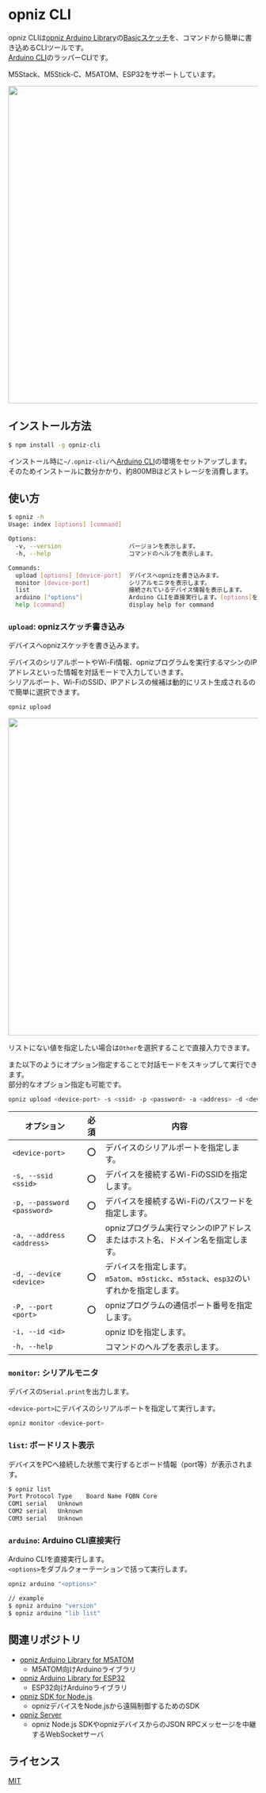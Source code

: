 # opniz CLI

opniz CLIは[opniz Arduino Library](https://github.com/miso-develop/opniz-arduino-m5atom)の[Basicスケッチ](https://github.com/miso-develop/opniz-arduino-m5atom/blob/main/examples/Basic/Basic.ino)を、コマンドから簡単に書き込めるCLIツールです。  
[Arduino CLI](https://github.com/arduino/arduino-cli)のラッパーCLIです。  

M5Stack、M5Stick-C、M5ATOM、ESP32をサポートしています。  

<img src="https://user-images.githubusercontent.com/22117028/148371155-569e2ae3-7655-4c5c-a38f-4d13dd1ada4b.gif" width="640">



## インストール方法

```sh
$ npm install -g opniz-cli
```

インストール時に`~/.opniz-cli/`へ[Arduino CLI](https://github.com/arduino/arduino-cli)の環境をセットアップします。  
そのためインストールに数分かかり、約800MBほどストレージを消費します。  



## 使い方

```sh
$ opniz -h
Usage: index [options] [command]

Options:
  -v, --version                   バージョンを表示します。
  -h, --help                      コマンドのヘルプを表示します。

Commands:
  upload [options] [device-port]  デバイスへopnizを書き込みます。
  monitor [device-port]           シリアルモニタを表示します。
  list                            接続されているデバイス情報を表示します。
  arduino ["options"]             Arduino CLIを直接実行します。[options]をダブルクォーテーションで括って実行してください。（例：opniz arduino "version"）
  help [command]                  display help for command
```

### `upload`: opnizスケッチ書き込み

デバイスへopnizスケッチを書き込みます。  

デバイスのシリアルポートやWi-Fi情報、opnizプログラムを実行するマシンのIPアドレスといった情報を対話モードで入力していきます。  
シリアルポート、Wi-FiのSSID、IPアドレスの候補は動的にリスト生成されるので簡単に選択できます。  

```sh
opniz upload
```

<img src="https://user-images.githubusercontent.com/22117028/148371155-569e2ae3-7655-4c5c-a38f-4d13dd1ada4b.gif" width="640">

リストにない値を指定したい場合は`Other`を選択することで直接入力できます。  

また以下のようにオプション指定することで対話モードをスキップして実行できます。  
部分的なオプション指定も可能です。  

```sh
opniz upload <device-port> -s <ssid> -p <password> -a <address> -d <device> -P 3000
```

|オプション|必須|内容|
|---|:-:|---|
|`<device-port>`|⭕|デバイスのシリアルポートを指定します。|
|`-s, --ssid <ssid>`|⭕|デバイスを接続するWi-FiのSSIDを指定します。|
|`-p, --password <password>`|⭕|デバイスを接続するWi-Fiのパスワードを指定します。|
|`-a, --address <address>`|⭕|opnizプログラム実行マシンのIPアドレスまたはホスト名、ドメイン名を指定します。|
|`-d, --device <device>`|⭕|デバイスを指定します。<br>`m5atom`、`m5stickc`、`m5stack`、`esp32`のいずれかを指定します。|
|`-P, --port <port>`|⭕|opnizプログラムの通信ポート番号を指定します。|
|`-i, --id <id>`||opniz IDを指定します。|
|`-h, --help`||コマンドのヘルプを表示します。|

### `monitor`: シリアルモニタ

デバイスの`Serial.print`を出力します。  

`<device-port>`にデバイスのシリアルポートを指定して実行します。  

```sh
opniz monitor <device-port>
```

### `list`: ボードリスト表示

デバイスをPCへ接続した状態で実行するとボード情報（port等）が表示されます。

```sh
$ opniz list
Port Protocol Type    Board Name FQBN Core
COM1 serial   Unknown
COM2 serial   Unknown
COM3 serial   Unknown
```

### `arduino`: Arduino CLI直接実行

Arduino CLIを直接実行します。  
`<options>`をダブルクォーテーションで括って実行します。  

```sh
opniz arduino "<options>"
```

```sh
// example
$ opniz arduino "version"
$ opniz arduino "lib list"
```



## 関連リポジトリ

* [opniz Arduino Library for M5ATOM](https://github.com/miso-develop/opniz-arduino-m5atom)
	* M5ATOM向けArduinoライブラリ
* [opniz Arduino Library for ESP32](https://github.com/miso-develop/opniz-arduino-esp32)
	* ESP32向けArduinoライブラリ
* [opniz SDK for Node.js](https://github.com/miso-develop/opniz-sdk-nodejs)
	* opnizデバイスをNode.jsから遠隔制御するためのSDK
* [opniz Server](https://github.com/miso-develop/opniz-server)
	* opniz Node.js SDKやopnizデバイスからのJSON RPCメッセージを中継するWebSocketサーバ



## ライセンス

[MIT](./LICENSE)
